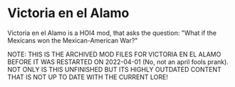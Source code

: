 # Victoria en el Alamo
Victoria en el Alamo is a HOI4 mod, that asks the question: "What if the Mexicans won the Mexican-American War?"

NOTE: THIS IS THE ARCHIVED MOD FILES FOR VICTORIA EN EL ALAMO BEFORE IT WAS RESTARTED ON 2022-04-01 (No, not an april fools prank).
NOT ONLY IS THIS UNFINISHED BUT ITS HIGHLY OUTDATED CONTENT THAT IS NOT UP TO DATE WITH THE CURRENT LORE!
